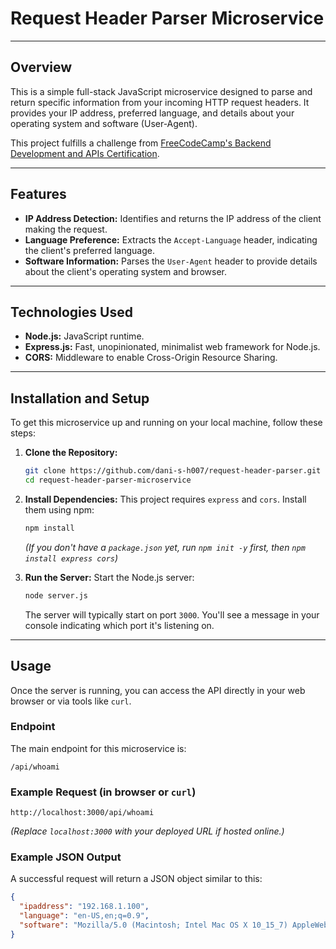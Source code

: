# Request Header Parser Microservice

---

## Overview

This is a simple full-stack JavaScript microservice designed to parse and return specific information from your incoming HTTP request headers. It provides your IP address, preferred language, and details about your operating system and software (User-Agent).

This project fulfills a challenge from [FreeCodeCamp's Backend Development and APIs Certification](https://www.freecodecamp.org/learn/back-end-development-and-apis/back-end-development-and-apis-projects/request-header-parser-microservice).

---

## Features

* **IP Address Detection:** Identifies and returns the IP address of the client making the request.
* **Language Preference:** Extracts the `Accept-Language` header, indicating the client's preferred language.
* **Software Information:** Parses the `User-Agent` header to provide details about the client's operating system and browser.

---

## Technologies Used

* **Node.js:** JavaScript runtime.
* **Express.js:** Fast, unopinionated, minimalist web framework for Node.js.
* **CORS:** Middleware to enable Cross-Origin Resource Sharing.

---

## Installation and Setup

To get this microservice up and running on your local machine, follow these steps:

1.  **Clone the Repository:**
    ```bash
    git clone https://github.com/dani-s-h007/request-header-parser.git
    cd request-header-parser-microservice
    ```

2.  **Install Dependencies:**
    This project requires `express` and `cors`. Install them using npm:
    ```bash
    npm install
    ```
    *(If you don't have a `package.json` yet, run `npm init -y` first, then `npm install express cors`)*

3.  **Run the Server:**
    Start the Node.js server:
    ```bash
    node server.js
    ```
    The server will typically start on port `3000`. You'll see a message in your console indicating which port it's listening on.

---

## Usage

Once the server is running, you can access the API directly in your web browser or via tools like `curl`.

### Endpoint

The main endpoint for this microservice is:

`/api/whoami`

### Example Request (in browser or `curl`)

`http://localhost:3000/api/whoami`

*(Replace `localhost:3000` with your deployed URL if hosted online.)*

### Example JSON Output

A successful request will return a JSON object similar to this:

```json
{
  "ipaddress": "192.168.1.100",
  "language": "en-US,en;q=0.9",
  "software": "Mozilla/5.0 (Macintosh; Intel Mac OS X 10_15_7) AppleWebKit/537.36 (KHTML, like Gecko) Chrome/120.0.0.0 Safari/537.36"
}
